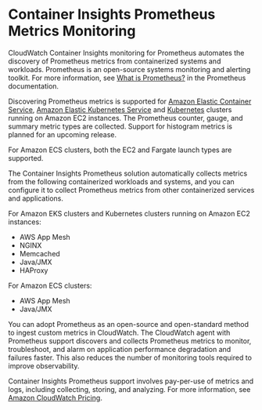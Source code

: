 # Container Insights Prometheus Metrics Monitoring<a name="ContainerInsights-Prometheus"></a>

CloudWatch Container Insights monitoring for Prometheus automates the discovery of Prometheus metrics from containerized systems and workloads\. Prometheus is an open\-source systems monitoring and alerting toolkit\. For more information, see [ What is Prometheus?](https://prometheus.io/docs/introduction/overview/) in the Prometheus documentation\.

Discovering Prometheus metrics is supported for [Amazon Elastic Container Service](https://aws.amazon.com/ecs/), [Amazon Elastic Kubernetes Service](https://aws.amazon.com/eks/) and [Kubernetes](https://aws.amazon.com/kubernetes/) clusters running on Amazon EC2 instances\. The Prometheus counter, gauge, and summary metric types are collected\. Support for histogram metrics is planned for an upcoming release\.

For Amazon ECS clusters, both the EC2 and Fargate launch types are supported\. 

The Container Insights Prometheus solution automatically collects metrics from the following containerized workloads and systems, and you can configure it to collect Prometheus metrics from other containerized services and applications\.

For Amazon EKS clusters and Kubernetes clusters running on Amazon EC2 instances:
+ AWS App Mesh
+ NGINX
+ Memcached
+ Java/JMX
+ HAProxy

For Amazon ECS clusters:
+ AWS App Mesh
+ Java/JMX

You can adopt Prometheus as an open\-source and open\-standard method to ingest custom metrics in CloudWatch\. The CloudWatch agent with Prometheus support discovers and collects Prometheus metrics to monitor, troubleshoot, and alarm on application performance degradation and failures faster\. This also reduces the number of monitoring tools required to improve observability\.

Container Insights Prometheus support involves pay\-per\-use of metrics and logs, including collecting, storing, and analyzing\. For more information, see [Amazon CloudWatch Pricing](https://aws.amazon.com/cloudwatch/pricing/)\.